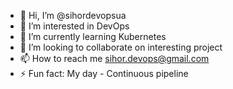 - 👋 Hi, I’m @sihordevopsua
- 👀 I’m interested in DevOps
- 🌱 I’m currently learning Kubernetes
- 💞️ I’m looking to collaborate on interesting project
- 📫 How to reach me sihor.devops@gmail.com
- ⚡ Fun fact: My day - Continuous pipeline

<!---
sihordevopsua/sihordevopsua is a ✨ special ✨ repository because its `README.md` (this file) appears on your GitHub profile.
You can click the Preview link to take a look at your changes.
--->
